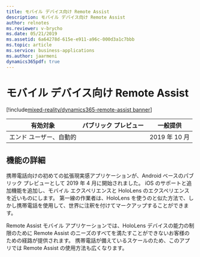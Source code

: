 ```yaml
---
title: モバイル デバイス向け Remote Assist
description: モバイル デバイス向け Remote Assist
author: relnotes
ms.reviewer: v-brycho
ms.date: 05/21/2019
ms.assetid: 6a64278d-615e-e911-a96c-000d3a1c7bbb
ms.topic: article
ms.service: business-applications
ms.author: jaarmeni
dynamics365pdf: true
---
```

# モバイル デバイス向け Remote Assist
[!include[mixed-reality/dynamics365-remote-assist banner](../includes/mixed-reality/dynamics365-remote-assist.md)]

| 有効対象    |  パブリック プレビュー | 一般提供 | 
| ---------- | ---------- |---------- |
|エンド ユーザー、自動的|| 2019 年 10 月|






## 機能の詳細
<!--feature detail start -->
携帯電話向けの初めての拡張現実感アプリケーションが、Android ベースのパブリック プレビューとして 2019 年 4 月に開始されました。 iOS のサポートと追加機能を追加し、モバイル エクスペリエンスと HoloLens のエクスペリエンスを近いものにします。 第一線の作業者は、HoloLens を使うのと似た方法で、しかし携帯電話を使用して、世界に注釈を付けてマークアップすることができます。 

Remote Assist モバイル アプリケーションでは、HoloLens デバイスの能力の制限のために Remote Assist のニーズのすべてを満たすことができないお客様のための経路が提供されます。 携帯電話が備えているスケールのため、このアプリでは Remote Assist の使用方法も広くなります。 
<!--feature detail end -->










